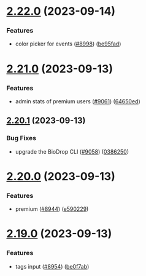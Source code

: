 # [2.22.0](https://github.com/EddieHubCommunity/BioDrop/compare/v2.21.0...v2.22.0) (2023-09-14)


### Features

* color picker for events ([#8998](https://github.com/EddieHubCommunity/BioDrop/issues/8998)) ([be95fad](https://github.com/EddieHubCommunity/BioDrop/commit/be95fad56e760a2c472f11c78944eebb35d7b5ff))



# [2.21.0](https://github.com/EddieHubCommunity/BioDrop/compare/v2.20.1...v2.21.0) (2023-09-13)


### Features

* admin stats of premium users ([#9061](https://github.com/EddieHubCommunity/BioDrop/issues/9061)) ([64650ed](https://github.com/EddieHubCommunity/BioDrop/commit/64650ed028f63e8171422d619d83d38d912f099f))



## [2.20.1](https://github.com/EddieHubCommunity/BioDrop/compare/v2.20.0...v2.20.1) (2023-09-13)


### Bug Fixes

* upgrade the BioDrop CLI ([#9058](https://github.com/EddieHubCommunity/BioDrop/issues/9058)) ([0386250](https://github.com/EddieHubCommunity/BioDrop/commit/038625036c7d1fa25822c7b97c4ae07291bc17e6))



# [2.20.0](https://github.com/EddieHubCommunity/BioDrop/compare/v2.19.0...v2.20.0) (2023-09-13)


### Features

* premium ([#8944](https://github.com/EddieHubCommunity/BioDrop/issues/8944)) ([e590229](https://github.com/EddieHubCommunity/BioDrop/commit/e590229bae347ec971eb624fa243713f9c3fe1fc))



# [2.19.0](https://github.com/EddieHubCommunity/BioDrop/compare/v2.18.3...v2.19.0) (2023-09-13)


### Features

* tags input ([#8954](https://github.com/EddieHubCommunity/BioDrop/issues/8954)) ([be0f7ab](https://github.com/EddieHubCommunity/BioDrop/commit/be0f7ab58ec1bb15a213b7e6c87fc72ecfe1a66d))



